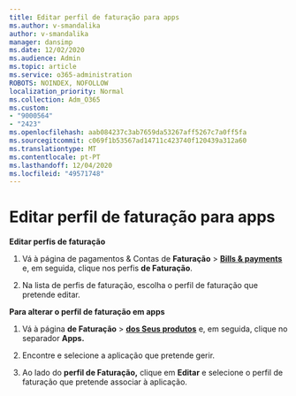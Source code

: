 ```yaml
---
title: Editar perfil de faturação para apps
ms.author: v-smandalika
author: v-smandalika
manager: dansimp
ms.date: 12/02/2020
ms.audience: Admin
ms.topic: article
ms.service: o365-administration
ROBOTS: NOINDEX, NOFOLLOW
localization_priority: Normal
ms.collection: Adm_O365
ms.custom:
- "9000564"
- "2423"
ms.openlocfilehash: aab084237c3ab7659da53267aff5267c7a0ff5fa
ms.sourcegitcommit: c069f1b53567ad14711c423740f120439a312a60
ms.translationtype: MT
ms.contentlocale: pt-PT
ms.lasthandoff: 12/04/2020
ms.locfileid: "49571748"
---
```

# <a name="edit-billing-profile-for-apps"></a>Editar perfil de faturação para apps

**Editar perfis de faturação**

1. Vá à página de pagamentos & Contas de **Faturação**  >  **[Bills & payments](https://go.microsoft.com/fwlink/p/?linkid=848039)** e, em seguida, clique nos perfis **de Faturação**.

2. Na lista de perfis de faturação, escolha o perfil de faturação que pretende editar.

**Para alterar o perfil de faturação em apps**

1. Vá à página **de Faturação**  >  **[dos Seus produtos](https://go.microsoft.com/fwlink/p/?linkid=842054)** e, em seguida, clique no separador **Apps.**

2. Encontre e selecione a aplicação que pretende gerir.  

3. Ao lado do **perfil de Faturação,** clique em **Editar** e selecione o perfil de faturação que pretende associar à aplicação.
